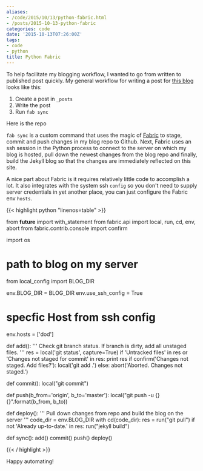 ```yaml
---
aliases:
- /code/2015/10/13/python-fabric.html
- /posts/2015-10-13-python-fabric
categories: code
date: '2015-10-13T07:26:00Z'
tags:
- code
- python
title: Python Fabric
---
```


To help facilitate my blogging workflow, I wanted to go from written to published post quickly. My general workflow for writing a post for [this blog][MyBlog] looks like this:

1. Create a post in `_posts`
2. Write the post
3. Run `fab sync`

Here is the repo

`fab sync` is a custom command that uses the magic of [Fabric][Fabric] to stage, commit and push changes in my blog repo to Github. Next, Fabric uses an ssh session in the Python process to connect to the server on which my blog is hosted, pull down the newest changes from the blog repo and finally, build the Jekyll blog so that the changes are immediately reflected on this site.

A nice part about Fabric is it requires relatively little code to accomplish a lot. It also integrates with the system ssh `config` so you don't need to supply server credentials in yet another place, you can just configure the Fabric env `hosts`.

{{< highlight python "linenos=table" >}}

from __future__ import with_statement
from fabric.api import local, run, cd, env, abort
from fabric.contrib.console import confirm

import os

# path to blog on my server
from local_config import BLOG_DIR

env.BLOG_DIR = BLOG_DIR
env.use_ssh_config = True

# specfic Host from ssh config
env.hosts = ['dod']

def add():
    '''
    Check git branch status.
    If branch is dirty, add all unstaged files.
    '''
    res = local('git status', capture=True)
    if 'Untracked files' in res or 'Changes not staged for commit' in res:
        print res
        if confirm('Changes not staged. Add files?'):
            local('git add .')
        else:
            abort('Aborted. Changes not staged.')


def commit():
    local("git commit")


def push(b_from='origin', b_to='master'):
    local("git push -u {} {}".format(b_from, b_to))


def deploy():
    '''
    Pull down changes from repo and build the blog on the server
    '''
    code_dir = env.BLOG_DIR
    with cd(code_dir):
        res = run("git pull")
        if not 'Already up-to-date.' in res:
            run("jekyll build")


def sync():
    add()
    commit()
    push()
    deploy()


{{< / highlight >}}

[MyBlog]: https://github.com/danielcorin/my-blog
[Fabric]: http://www.fabfile.org/

Happy automating!